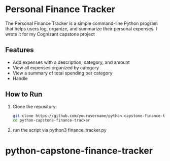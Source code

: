 # Personal Finance Tracker

The Personal Finance Tracker is a simple command-line Python program that helps users log, 
organize, and summarize their personal expenses. I wrote it for my Cognizant capstone project

## Features

- Add expenses with a description, category, and amount
- View all expenses organized by category
- View a summary of total spending per category
- Handle 

## How to Run

1. Clone the repository:
   ```bash
   git clone https://github.com/yourusername/python-capstone-finance-tracker.git
   cd python-capstone-finance-tracker

2. run the script via python3 finance_tracker.py




# python-capstone-finance-tracker
